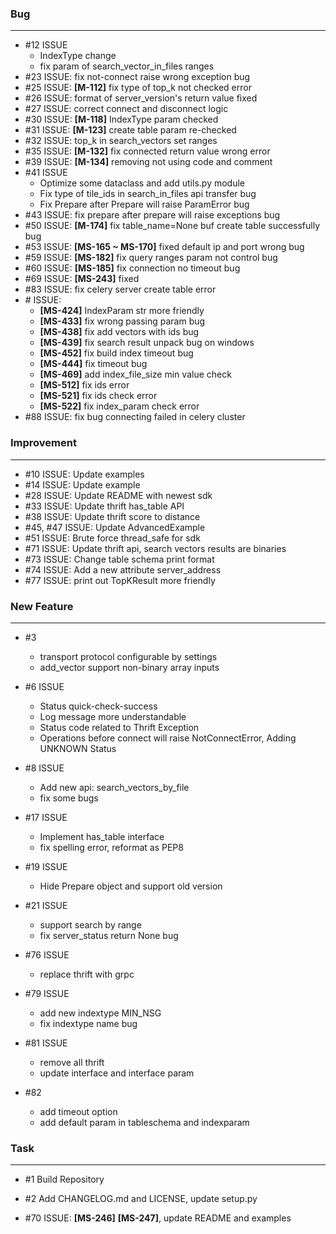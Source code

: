 ### Bug
---

- \#12 ISSUE
    - IndexType change
    - fix param of search_vector_in_files ranges
- \#23 ISSUE: fix not-connect raise wrong exception bug
- \#25 ISSUE: **[M-112]** fix type of top_k not checked error
- \#26 ISSUE: format of server_version's return value fixed
- \#27 ISSUE: correct connect and disconnect logic  
- \#30 ISSUE: **[M-118]** IndexType param checked  
- \#31 ISSUE: **[M-123]** create table param re-checked
- \#32 ISSUE: top_k in search_vectors set ranges
- \#35 ISSUE: **[M-132]** fix connected return value wrong error
- \#39 ISSUE: **[M-134]** removing not using code and comment
- \#41 ISSUE
    - Optimize some dataclass and add utils.py module
    - Fix type of tile_ids in search_in_files api transfer bug
    - Fix Prepare after Prepare will raise ParamError bug
- \#43 ISSUE: fix prepare after prepare will raise exceptions bug
- \#50 ISSUE: **[M-174]** fix table_name=None buf create table successfully bug
- \#53 ISSUE: **[MS-165 ~ MS-170]** fixed default ip and port wrong bug
- \#59 ISSUE: **[MS-182]** fix query ranges param not control bug
- \#60 ISSUE: **[MS-185]** fix connection no timeout bug 
- \#69 ISSUE: **[MS-243]** fixed
- \#83 ISSUE: fix celery server create table error
- \#   ISSUE:  
    - **[MS-424]** IndexParam str more friendly
    - **[MS-433]** fix wrong passing param bug
    - **[MS-438]** fix add vectors with ids bug
    - **[MS-439]** fix search result unpack bug on windows
    - **[MS-452]** fix build index timeout bug
    - **[MS-444]** fix timeout bug
    - **[MS-469]** add index_file_size min value check
    - **[MS-512]** fix ids error
    - **[MS-521]** fix ids check error
    - **[MS-522]** fix index_param check error
- \#88 ISSUE: fix bug connecting failed in celery cluster
    
### Improvement
---
- \#10 ISSUE: Update examples
- \#14 ISSUE: Update example
- \#28 ISSUE: Update README with newest sdk
- \#33 ISSUE: Update thrift has_table API
- \#38 ISSUE: Update thrift score to distance
- \#45, \#47 ISSUE:  Update AdvancedExample
- \#51 ISSUE: Brute force thread_safe for sdk
- \#71 ISSUE: Update thrift api, search vectors results are binaries
- \#73 ISSUE: Change table schema print format
- \#74 ISSUE: Add a new attribute server_address
- \#77 ISSUE: print out TopKResult more friendly
### New Feature
---
- \#3
    - transport protocol configurable by settings
    - add_vector support non-binary array inputs

- \#6 ISSUE   
    - Status quick-check-success
    - Log message more understandable
    - Status code related to Thrift Exception
    - Operations before connect will raise NotConnectError, Adding UNKNOWN Status

- \#8 ISSUE
    - Add new api: search_vectors_by_file
    - fix some bugs

- \#17 ISSUE
    - Implement has_table interface
    - fix spelling error, reformat as PEP8

- \#19 ISSUE
    - Hide Prepare object and support old version
    
- \#21 ISSUE
    - support search by range
    - fix server_status return None bug
    
- \#76 ISSUE
    - replace thrift with grpc

- \#79 ISSUE
    - add new indextype MIN_NSG
    - fix indextype name bug

- \#81 ISSUE
    - remove all thrift 
    - update interface and interface param
 
- \#82
    - add timeout option
    - add default param in tableschema and indexparam
### Task
---
- \#1 Build Repository

- \#2 Add CHANGELOG.md and LICENSE, update setup.py
- \#70 ISSUE: **[MS-246]** **[MS-247]**, update README and examples
